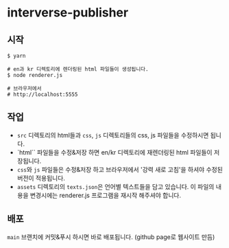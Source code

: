 # interverse-publisher

## 시작
```
$ yarn

# en과 kr 디렉토리에 렌더링된 html 파일들이 생성됩니다.
$ node renderer.js

# 브라우저에서
# http://localhost:5555
```

## 작업
- `src` 디렉토리의 html들과 `css`, `js` 디렉토리들의 css, js 파일들을 수정하시면 됩니다.
- `html`` 파일들을 수정&저장 하면 en/kr 디렉토리에 재렌더링된 html 파일들이 저장됩니다.
- `css`와 `js` 파일들은 수정&저장 하고 브라우저에서 '강력 새로 고침'을 하셔야 수정된 버전이 적용됩니다.
- `assets` 디렉토리의 `texts.json`은 언어별 텍스트들을 담고 있습니다. 이 파일의 내용을 변경시에는 renderer.js 프로그램을 재시작 해주셔야 합니다.

## 배포
`main` 브랜치에 커밋&푸시 하시면 바로 배포됩니다. (github page로 웹사이트 만듬)
